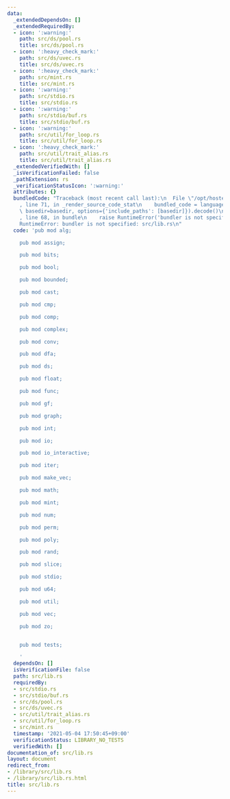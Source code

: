 ```yaml
---
data:
  _extendedDependsOn: []
  _extendedRequiredBy:
  - icon: ':warning:'
    path: src/ds/pool.rs
    title: src/ds/pool.rs
  - icon: ':heavy_check_mark:'
    path: src/ds/uvec.rs
    title: src/ds/uvec.rs
  - icon: ':heavy_check_mark:'
    path: src/mint.rs
    title: src/mint.rs
  - icon: ':warning:'
    path: src/stdio.rs
    title: src/stdio.rs
  - icon: ':warning:'
    path: src/stdio/buf.rs
    title: src/stdio/buf.rs
  - icon: ':warning:'
    path: src/util/for_loop.rs
    title: src/util/for_loop.rs
  - icon: ':heavy_check_mark:'
    path: src/util/trait_alias.rs
    title: src/util/trait_alias.rs
  _extendedVerifiedWith: []
  _isVerificationFailed: false
  _pathExtension: rs
  _verificationStatusIcon: ':warning:'
  attributes: {}
  bundledCode: "Traceback (most recent call last):\n  File \"/opt/hostedtoolcache/Python/3.9.5/x64/lib/python3.9/site-packages/onlinejudge_verify/documentation/build.py\"\
    , line 71, in _render_source_code_stat\n    bundled_code = language.bundle(stat.path,\
    \ basedir=basedir, options={'include_paths': [basedir]}).decode()\n  File \"/opt/hostedtoolcache/Python/3.9.5/x64/lib/python3.9/site-packages/onlinejudge_verify/languages/user_defined.py\"\
    , line 68, in bundle\n    raise RuntimeError('bundler is not specified: {}'.format(path.as_posix()))\n\
    RuntimeError: bundler is not specified: src/lib.rs\n"
  code: 'pub mod alg;

    pub mod assign;

    pub mod bits;

    pub mod bool;

    pub mod bounded;

    pub mod cast;

    pub mod cmp;

    pub mod comp;

    pub mod complex;

    pub mod conv;

    pub mod dfa;

    pub mod ds;

    pub mod float;

    pub mod func;

    pub mod gf;

    pub mod graph;

    pub mod int;

    pub mod io;

    pub mod io_interactive;

    pub mod iter;

    pub mod make_vec;

    pub mod math;

    pub mod mint;

    pub mod num;

    pub mod perm;

    pub mod poly;

    pub mod rand;

    pub mod slice;

    pub mod stdio;

    pub mod u64;

    pub mod util;

    pub mod vec;

    pub mod zo;


    pub mod tests;

    '
  dependsOn: []
  isVerificationFile: false
  path: src/lib.rs
  requiredBy:
  - src/stdio.rs
  - src/stdio/buf.rs
  - src/ds/pool.rs
  - src/ds/uvec.rs
  - src/util/trait_alias.rs
  - src/util/for_loop.rs
  - src/mint.rs
  timestamp: '2021-05-04 17:50:45+09:00'
  verificationStatus: LIBRARY_NO_TESTS
  verifiedWith: []
documentation_of: src/lib.rs
layout: document
redirect_from:
- /library/src/lib.rs
- /library/src/lib.rs.html
title: src/lib.rs
---
```

